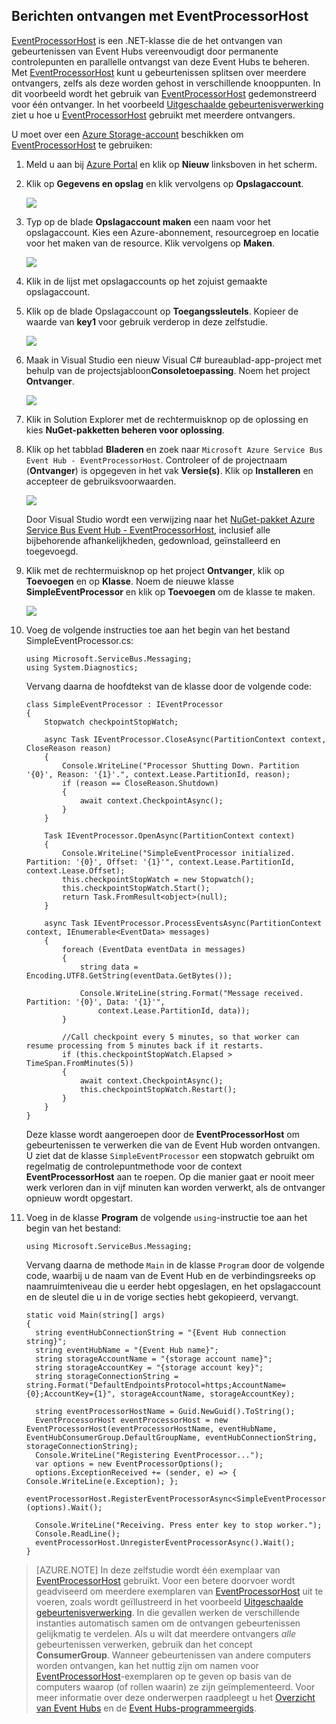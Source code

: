 ## Berichten ontvangen met EventProcessorHost

[EventProcessorHost][] is een .NET-klasse die de het ontvangen van gebeurtenissen van Event Hubs vereenvoudigt door permanente controlepunten en parallelle ontvangst van deze Event Hubs te beheren. Met [EventProcessorHost][] kunt u gebeurtenissen splitsen over meerdere ontvangers, zelfs als deze worden gehost in verschillende knooppunten. In dit voorbeeld wordt het gebruik van [EventProcessorHost][] gedemonstreerd voor één ontvanger. In het voorbeeld [Uitgeschaalde gebeurtenisverwerking][] ziet u hoe u [EventProcessorHost][] gebruikt met meerdere ontvangers.

U moet over een [Azure Storage-account][] beschikken om [EventProcessorHost][] te gebruiken:

1. Meld u aan bij [Azure Portal][] en klik op **Nieuw** linksboven in het scherm.

2. Klik op **Gegevens en opslag** en klik vervolgens op **Opslagaccount**.

    ![](./media/service-bus-event-hubs-getstarted-receive-ephcs/create-storage1.png)

3. Typ op de blade **Opslagaccount maken** een naam voor het opslagaccount. Kies een Azure-abonnement, resourcegroep en locatie voor het maken van de resource. Klik vervolgens op **Maken**.

    ![](./media/service-bus-event-hubs-getstarted-receive-ephcs/create-storage2.png)

4. Klik in de lijst met opslagaccounts op het zojuist gemaakte opslagaccount.

5. Klik op de blade Opslagaccount op **Toegangssleutels**. Kopieer de waarde van **key1** voor gebruik verderop in deze zelfstudie.

    ![](./media/service-bus-event-hubs-getstarted-receive-ephcs/create-storage3.png)

4. Maak in Visual Studio een nieuw Visual C# bureaublad-app-project met behulp van de projectsjabloon**Consoletoepassing**. Noem het project **Ontvanger**.

    ![](./media/service-bus-event-hubs-getstarted-receive-ephcs/create-receiver-csharp1.png)

5. Klik in Solution Explorer met de rechtermuisknop op de oplossing en kies **NuGet-pakketten beheren voor oplossing**.

6. Klik op het tabblad **Bladeren** en zoek naar `Microsoft Azure Service Bus Event Hub - EventProcessorHost`. Controleer of de projectnaam (**Ontvanger**) is opgegeven in het vak **Versie(s)**. Klik op **Installeren** en accepteer de gebruiksvoorwaarden.

    ![](./media/service-bus-event-hubs-getstarted-receive-ephcs/create-eph-csharp1.png)

    Door Visual Studio wordt een verwijzing naar het [ NuGet-pakket Azure Service Bus Event Hub - EventProcessorHost](https://www.nuget.org/packages/Microsoft.Azure.ServiceBus.EventProcessorHost), inclusief alle bijbehorende afhankelijkheden, gedownload, geïnstalleerd en toegevoegd.

7. Klik met de rechtermuisknop op het project **Ontvanger**, klik op **Toevoegen** en op **Klasse**. Noem de nieuwe klasse **SimpleEventProcessor** en klik op **Toevoegen** om de klasse te maken.

    ![](./media/service-bus-event-hubs-getstarted-receive-ephcs/create-receiver-csharp2.png)

8. Voeg de volgende instructies toe aan het begin van het bestand SimpleEventProcessor.cs:

    ```
    using Microsoft.ServiceBus.Messaging;
    using System.Diagnostics;
    ```

    Vervang daarna de hoofdtekst van de klasse door de volgende code:

    ```
    class SimpleEventProcessor : IEventProcessor
    {
        Stopwatch checkpointStopWatch;

        async Task IEventProcessor.CloseAsync(PartitionContext context, CloseReason reason)
        {
            Console.WriteLine("Processor Shutting Down. Partition '{0}', Reason: '{1}'.", context.Lease.PartitionId, reason);
            if (reason == CloseReason.Shutdown)
            {
                await context.CheckpointAsync();
            }
        }

        Task IEventProcessor.OpenAsync(PartitionContext context)
        {
            Console.WriteLine("SimpleEventProcessor initialized.  Partition: '{0}', Offset: '{1}'", context.Lease.PartitionId, context.Lease.Offset);
            this.checkpointStopWatch = new Stopwatch();
            this.checkpointStopWatch.Start();
            return Task.FromResult<object>(null);
        }

        async Task IEventProcessor.ProcessEventsAsync(PartitionContext context, IEnumerable<EventData> messages)
        {
            foreach (EventData eventData in messages)
            {
                string data = Encoding.UTF8.GetString(eventData.GetBytes());

                Console.WriteLine(string.Format("Message received.  Partition: '{0}', Data: '{1}'",
                    context.Lease.PartitionId, data));
            }

            //Call checkpoint every 5 minutes, so that worker can resume processing from 5 minutes back if it restarts.
            if (this.checkpointStopWatch.Elapsed > TimeSpan.FromMinutes(5))
            {
                await context.CheckpointAsync();
                this.checkpointStopWatch.Restart();
            }
        }
    }
    ```

    Deze klasse wordt aangeroepen door de **EventProcessorHost** om gebeurtenissen te verwerken die van de Event Hub worden ontvangen. U ziet dat de klasse `SimpleEventProcessor` een stopwatch gebruikt om regelmatig de controlepuntmethode voor de context **EventProcessorHost** aan te roepen. Op die manier gaat er nooit meer werk verloren dan in vijf minuten kan worden verwerkt, als de ontvanger opnieuw wordt opgestart.

9. Voeg in de klasse **Program** de volgende `using`-instructie toe aan het begin van het bestand:

    ```
    using Microsoft.ServiceBus.Messaging;
    ```

    Vervang daarna de methode `Main` in de klasse `Program` door de volgende code, waarbij u de naam van de Event Hub en de verbindingsreeks op naamruimteniveau die u eerder hebt opgeslagen, en het opslagaccount en de sleutel die u in de vorige secties hebt gekopieerd, vervangt. 

    ```
    static void Main(string[] args)
    {
      string eventHubConnectionString = "{Event Hub connection string}";
      string eventHubName = "{Event Hub name}";
      string storageAccountName = "{storage account name}";
      string storageAccountKey = "{storage account key}";
      string storageConnectionString = string.Format("DefaultEndpointsProtocol=https;AccountName={0};AccountKey={1}", storageAccountName, storageAccountKey);

      string eventProcessorHostName = Guid.NewGuid().ToString();
      EventProcessorHost eventProcessorHost = new EventProcessorHost(eventProcessorHostName, eventHubName, EventHubConsumerGroup.DefaultGroupName, eventHubConnectionString, storageConnectionString);
      Console.WriteLine("Registering EventProcessor...");
      var options = new EventProcessorOptions();
      options.ExceptionReceived += (sender, e) => { Console.WriteLine(e.Exception); };
      eventProcessorHost.RegisterEventProcessorAsync<SimpleEventProcessor>(options).Wait();

      Console.WriteLine("Receiving. Press enter key to stop worker.");
      Console.ReadLine();
      eventProcessorHost.UnregisterEventProcessorAsync().Wait();
    }
    ```

> [AZURE.NOTE] In deze zelfstudie wordt één exemplaar van [EventProcessorHost][] gebruikt. Voor een betere doorvoer wordt geadviseerd om meerdere exemplaren van [EventProcessorHost][] uit te voeren, zoals wordt geïllustreerd in het voorbeeld [Uitgeschaalde gebeurtenisverwerking][]. In die gevallen werken de verschillende instanties automatisch samen om de ontvangen gebeurtenissen gelijkmatig te verdelen. Als u wilt dat meerdere ontvangers *alle* gebeurtenissen verwerken, gebruik dan het concept **ConsumerGroup**. Wanneer gebeurtenissen van andere computers worden ontvangen, kan het nuttig zijn om namen voor [EventProcessorHost][]-exemplaren op te geven op basis van de computers waarop (of rollen waarin) ze zijn geïmplementeerd. Voor meer informatie over deze onderwerpen raadpleegt u het [Overzicht van Event Hubs][] en de [Event Hubs-programmeergids][].

<!-- Links -->
[Overzicht van Event Hubs]: event-hubs-overview.md
[Event Hubs-programmeergids]: event-hubs-programming-guide.md
[Uitgeschaalde gebeurtenisverwerking]: https://code.msdn.microsoft.com/Service-Bus-Event-Hub-45f43fc3
[Azure Storage-account]: ../storage/storage-create-storage-account.md
[EventProcessorHost]: http://msdn.microsoft.com/library/azure/microsoft.servicebus.messaging.eventprocessorhost(v=azure.95).aspx
[Azure Portal]: https://portal.azure.com

<!--HONumber=Sep16_HO3-->


